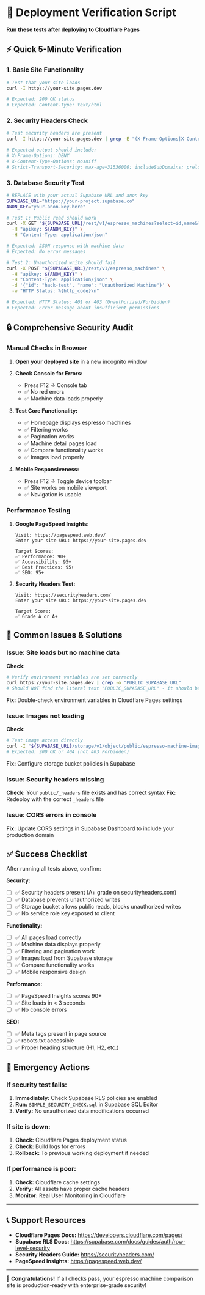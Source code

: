 # 🧪 Deployment Verification Script
**Run these tests after deploying to Cloudflare Pages**

## ⚡ Quick 5-Minute Verification

### 1. Basic Site Functionality
```bash
# Test that your site loads
curl -I https://your-site.pages.dev

# Expected: 200 OK status
# Expected: Content-Type: text/html
```

### 2. Security Headers Check
```bash
# Test security headers are present
curl -I https://your-site.pages.dev | grep -E "(X-Frame-Options|X-Content-Type-Options|Strict-Transport-Security)"

# Expected output should include:
# X-Frame-Options: DENY
# X-Content-Type-Options: nosniff
# Strict-Transport-Security: max-age=31536000; includeSubDomains; preload
```

### 3. Database Security Test
```bash
# REPLACE with your actual Supabase URL and anon key
SUPABASE_URL="https://your-project.supabase.co"
ANON_KEY="your-anon-key-here"

# Test 1: Public read should work
curl -X GET "${SUPABASE_URL}/rest/v1/espresso_machines?select=id,name&limit=1" \
  -H "apikey: ${ANON_KEY}" \
  -H "Content-Type: application/json"

# Expected: JSON response with machine data
# Expected: No error messages

# Test 2: Unauthorized write should fail
curl -X POST "${SUPABASE_URL}/rest/v1/espresso_machines" \
  -H "apikey: ${ANON_KEY}" \
  -H "Content-Type: application/json" \
  -d '{"id": "hack-test", "name": "Unauthorized Machine"}' \
  -w "HTTP Status: %{http_code}\n"

# Expected: HTTP Status: 401 or 403 (Unauthorized/Forbidden)
# Expected: Error message about insufficient permissions
```

## 🔒 Comprehensive Security Audit

### Manual Checks in Browser

1. **Open your deployed site** in a new incognito window

2. **Check Console for Errors:**
   - Press F12 → Console tab
   - ✅ No red errors
   - ✅ Machine data loads properly

3. **Test Core Functionality:**
   - ✅ Homepage displays espresso machines
   - ✅ Filtering works
   - ✅ Pagination works
   - ✅ Machine detail pages load
   - ✅ Compare functionality works
   - ✅ Images load properly

4. **Mobile Responsiveness:**
   - Press F12 → Toggle device toolbar
   - ✅ Site works on mobile viewport
   - ✅ Navigation is usable

### Performance Testing

1. **Google PageSpeed Insights:**
   ```
   Visit: https://pagespeed.web.dev/
   Enter your site URL: https://your-site.pages.dev
   
   Target Scores:
   ✅ Performance: 90+
   ✅ Accessibility: 95+
   ✅ Best Practices: 95+
   ✅ SEO: 95+
   ```

2. **Security Headers Test:**
   ```
   Visit: https://securityheaders.com/
   Enter your site URL: https://your-site.pages.dev
   
   Target Score:
   ✅ Grade A or A+
   ```

## 🐛 Common Issues & Solutions

### Issue: Site loads but no machine data
**Check:**
```bash
# Verify environment variables are set correctly
curl https://your-site.pages.dev | grep -o "PUBLIC_SUPABASE_URL"
# Should NOT find the literal text "PUBLIC_SUPABASE_URL" - it should be replaced with actual URL
```
**Fix:** Double-check environment variables in Cloudflare Pages settings

### Issue: Images not loading
**Check:**
```bash
# Test image access directly
curl -I "${SUPABASE_URL}/storage/v1/object/public/espresso-machine-images/test-image.jpg"
# Expected: 200 OK or 404 (not 403 Forbidden)
```
**Fix:** Configure storage bucket policies in Supabase

### Issue: Security headers missing
**Check:** Your `public/_headers` file exists and has correct syntax
**Fix:** Redeploy with the correct `_headers` file

### Issue: CORS errors in console
**Fix:** Update CORS settings in Supabase Dashboard to include your production domain

## ✅ Success Checklist

After running all tests above, confirm:

**Security:**
- [ ] ✅ Security headers present (A+ grade on securityheaders.com)
- [ ] ✅ Database prevents unauthorized writes
- [ ] ✅ Storage bucket allows public reads, blocks unauthorized writes
- [ ] ✅ No service role key exposed to client

**Functionality:**
- [ ] ✅ All pages load correctly
- [ ] ✅ Machine data displays properly
- [ ] ✅ Filtering and pagination work
- [ ] ✅ Images load from Supabase storage
- [ ] ✅ Compare functionality works
- [ ] ✅ Mobile responsive design

**Performance:**
- [ ] ✅ PageSpeed Insights scores 90+
- [ ] ✅ Site loads in < 3 seconds
- [ ] ✅ No console errors

**SEO:**
- [ ] ✅ Meta tags present in page source
- [ ] ✅ robots.txt accessible
- [ ] ✅ Proper heading structure (H1, H2, etc.)

## 🚨 Emergency Actions

### If security test fails:
1. **Immediately:** Check Supabase RLS policies are enabled
2. **Run:** `SIMPLE_SECURITY_CHECK.sql` in Supabase SQL Editor
3. **Verify:** No unauthorized data modifications occurred

### If site is down:
1. **Check:** Cloudflare Pages deployment status
2. **Check:** Build logs for errors
3. **Rollback:** To previous working deployment if needed

### If performance is poor:
1. **Check:** Cloudflare cache settings
2. **Verify:** All assets have proper cache headers
3. **Monitor:** Real User Monitoring in Cloudflare

---

## 📞 Support Resources

- **Cloudflare Pages Docs:** https://developers.cloudflare.com/pages/
- **Supabase RLS Docs:** https://supabase.com/docs/guides/auth/row-level-security
- **Security Headers Guide:** https://securityheaders.com/
- **PageSpeed Insights:** https://pagespeed.web.dev/

---

**🎉 Congratulations!** If all checks pass, your espresso machine comparison site is production-ready with enterprise-grade security! 